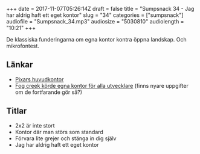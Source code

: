 +++
date = 2017-11-07T05:26:14Z
draft = false
title = "Sumpsnack 34 - Jag har aldrig haft ett eget kontor"
slug = "34"
categories = ["sumpsnack"]
audiofile = "Sumpsnack_34.mp3"
audiosize = "5030810"
audiolength = "10:21"
+++

De klassiska funderingarna om egna kontor kontra öppna landskap. Och mikrofontest.

## Länkar ##
* [Pixars huvudkontor](https://officesnapshots.com/2012/07/16/pixar-headquarters-and-the-legacy-of-steve-jobs/)
* [Fog creek körde egna kontor för alla utvecklare](https://blog.fogcreek.com/the-price-of-dev-happiness-part-two/) (finns nyare uppgifter om de fortfarande gör så?)

## Titlar ##
* 2x2 är inte stort
* Kontor där man störs som standard
* Förvara lite grejer och stänga in dig själv
* Jag har aldrig haft ett eget kontor